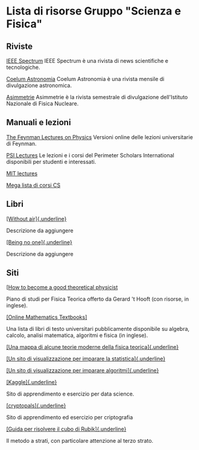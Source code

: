 # Lista di risorse Gruppo "Scienza e Fisica"

## Riviste

[IEEE Spectrum](http://spectrum.ieee.org/)
IEEE Spectrum è una rivista di news scientifiche e tecnologiche.

[Coelum
Astronomia](https://www.joomag.com/en/newsstand/coelum-astronomia/M0359960001450695574)
Coelum Astronomia è una rivista mensile di divulgazione astronomica.

[Asimmetrie](http://www.asimmetrie.it/)
Asimmetrie è la rivista semestrale di divulgazione dell'Istituto
Nazionale di Fisica Nucleare.

## Manuali e lezioni

[The Feynman Lectures on
Physics](http://www.feynmanlectures.caltech.edu/)
Versioni online delle lezioni universitarie di Feynman.

[PSI
Lectures](http://www.perimeterinstitute.ca/training/perimeter-scholars-international/psi-lectures)
Le lezioni e i corsi del Perimeter Scholars International disponibili
per studenti e interessati.

[MIT lectures](https://ocw.mit.edu/)

[Mega lista di corsi
CS](https://medium.freecodecamp.com/438-free-online-programming-computer-science-courses-you-can-start-in-may-aa316e4195fc)

## Libri

[[Without air]{.underline}](http://www.withouthotair.com/)

Descrizione da aggiungere

[[Being no
one]{.underline}](https://mitpress.mit.edu/books/being-no-one)

Descrizione da aggiungere

## Siti

[[How to become a good theoretical
physicist](https://www.staff.science.uu.nl/~gadda001/goodtheorist/)

Piano di studi per Fisica Teorica offerto da Gerard 't Hooft (con
risorse, in inglese).

[[Online Mathematics
Textbooks]](http://people.math.gatech.edu/~cain/textbooks/onlinebooks.html)

Una lista di libri di testo universitari pubblicamente disponibile su
algebra, calcolo, analisi matematica, algoritmi e fisica (in inglese).

[[Una mappa di alcune teorie moderne della fisica
teorica]{.underline}](https://www.quantamagazine.org/20150803-physics-theories-map/)

[[Un sito di visualizzazione per imparare la
statistica]{.underline}](http://students.brown.edu/seeing-theory/index.html)

[[Un sito di visualizzazione per imparare
algoritmi]{.underline}](https://visualgo.net/en)

[[Kaggle]{.underline}](https://www.kaggle.com/)

Sito di apprendimento e esercizio per data science.

[[cryptopals]{.underline}](https://cryptopals.com/)

Sito di apprendimento ed esercizio per criptografia

[[Guida per risolvere il cubo di
Rubik]{.underline}](http://utenti.quipo.it/base5/cuborubik/cuborubik.htm)

Il metodo a strati, con particolare attenzione al terzo strato.
